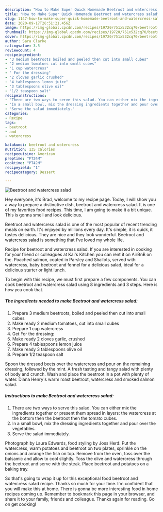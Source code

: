```yaml
---
description: "How to Make Super Quick Homemade Beetroot and watercress salad"
title: "How to Make Super Quick Homemade Beetroot and watercress salad"
slug: 1147-how-to-make-super-quick-homemade-beetroot-and-watercress-salad
date: 2020-09-17T20:51:21.456Z
image: https://img-global.cpcdn.com/recipes/19720/751x532cq70/beetroot-and-watercress-salad-recipe-main-photo.jpg
thumbnail: https://img-global.cpcdn.com/recipes/19720/751x532cq70/beetroot-and-watercress-salad-recipe-main-photo.jpg
cover: https://img-global.cpcdn.com/recipes/19720/751x532cq70/beetroot-and-watercress-salad-recipe-main-photo.jpg
author: Sara Clarke
ratingvalue: 3.5
reviewcount: 4
recipeingredient:
- "3 medium beetroots boiled and peeled then cut into small cubes"
- "2 medium tomatoes cut into small cubes"
- "1 cup watercress"
- " For the dressing"
- "2 cloves garlic crushed"
- "4 tablespoons lemon juice"
- "3 tablespoons olive oil"
- "1/2 teaspoon salt"
recipeinstructions:
- "There are two ways to serve this salad. You can either mix the ingredients together or present them spread in layers: the watercress at the bottom then the beetroot then the tomato cubes."
- "In a small bowl, mix the dressing ingredients together and pour over the vegetables."
- "Serve the salad immediately."
categories:
- Recipe
tags:
- beetroot
- and
- watercress

katakunci: beetroot and watercress 
nutrition: 135 calories
recipecuisine: American
preptime: "PT24M"
cooktime: "PT42M"
recipeyield: "1"
recipecategory: Dessert

---
```



![Beetroot and watercress salad](https://img-global.cpcdn.com/recipes/19720/751x532cq70/beetroot-and-watercress-salad-recipe-main-photo.jpg)

Hey everyone, it's Brad, welcome to my recipe page. Today, I will show you a way to prepare a distinctive dish, beetroot and watercress salad. It is one of my favorites food recipes. This time, I am going to make it a bit unique. This is gonna smell and look delicious.

Beetroot and watercress salad is one of the most popular of recent trending meals on earth. It's enjoyed by millions every day. It's simple, it is quick, it tastes delicious. They are nice and they look wonderful. Beetroot and watercress salad is something that I've loved my whole life.

Recipe for beetroot and watercress salad. If you are interested in cooking for your friend or colleagues at Kai&#39;s Kitchen you can rent it on AirBnB on the. Poached salmon, coated in Parsley and Shallots, served with watercress, baby beetroot and fennel for a delicious salad, ideal for a delicious starter or light lunch.


To begin with this recipe, we must first prepare a few components. You can cook beetroot and watercress salad using 8 ingredients and 3 steps. Here is how you cook that.

<!--inarticleads1-->

##### The ingredients needed to make Beetroot and watercress salad:

1. Prepare 3 medium beetroots, boiled and peeled then cut into small cubes
1. Make ready 2 medium tomatoes, cut into small cubes
1. Prepare 1 cup watercress
1. Get  For the dressing:
1. Make ready 2 cloves garlic, crushed
1. Prepare 4 tablespoons lemon juice
1. Make ready 3 tablespoons olive oil
1. Prepare 1/2 teaspoon salt


Spoon the dressed beets over the watercress and pour on the remaining dressing, followed by the mint. A fresh tasting and tangy salad with plenty of body and crunch. Wash and place the beetroot in a pot with plenty of water. Diana Henry&#39;s warm roast beetroot, watercress and smoked salmon salad. 

<!--inarticleads2-->

##### Instructions to make Beetroot and watercress salad:

1. There are two ways to serve this salad. You can either mix the ingredients together or present them spread in layers: the watercress at the bottom then the beetroot then the tomato cubes.
1. In a small bowl, mix the dressing ingredients together and pour over the vegetables.
1. Serve the salad immediately.


Photograph by Laura Edwards, food styling by Joss Herd. Put the watercress, warm potatoes and beetroot on two plates, sprinkle on the onions and arrange the fish on top. Remove from the oven, toss over the balsamic and allow to cool slightly. Toss the olive and watercress through the beetroot and serve with the steak. Place beetroot and potatoes on a baking tray. 

So that's going to wrap it up for this exceptional food beetroot and watercress salad recipe. Thanks so much for your time. I'm confident that you will make this at home. There is gonna be more interesting food in home recipes coming up. Remember to bookmark this page in your browser, and share it to your family, friends and colleague. Thanks again for reading. Go on get cooking!
